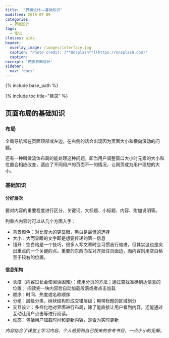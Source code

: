 ```yaml
---
title:  "界面设计——基础知识"
modified: 2018-07-09
categories: 
  - 界面设计
tags:
  - 笔记
classes: wide
header:
  overlay_image: /images/interface.jpg 
  caption: "Photo credit: [**Unsplash**](https://unsplash.com)"
  caption:
excerpt: '网页界面设计'
sidebar:
  nav: "docs"
---
```

 
{% include base_path %}
 
{% include toc title="目录" %}

## 页面布局的基础知识
 
### 布局
 
全局导航常在页面顶部或左边，在右侧的话会出现因为页面大小和横向滚动的问题。

还有一种叫做流体布局的能处理这种问题，即当用户调整窗口大小时元素的大小和位置会相应改变，适应了不同用户的页面不一的情况，让网页成为用户理想的大小。
 
### 基础知识

#### 分好层次

要对内容的重要程度进行区分，关键词、大标题、小标题、内容、附加说明等。

列重点内容时可以从几个方面入手：

- 背景颜色：对比度大的更显眼，黑白是最佳的选择
- 大小：大而显眼的文字即是想要传递的第一信息
- 错开：空白格是一个技巧，很多人写文章时会习惯首行缩进，但其实这也是突出重点的一个关键的点。重要的东西向左对齐抵住页面边，而内容则用空白格至于较右的位置。

#### 信息架构

- 长度（内容过长会使阅读困难）：使用分页的方法；通过查找准确到达信息的位置； 阅读完一块内容后自动加载段落或者点击加载
- 顺序：时间、热度或名称顺序
- 分组：层级分类，树状结构形成交错层级；用带标题的区域划分
- 交互设计：多样化地对界面进行布局，除了能直接让用户看到内容，还能通过互动让用户点击等进行阅读。
- 动态：包括用户加载时间和更新内容，是否为实时更新

*内容结合了课堂上学习内容、个人感受和自己找来的参考书目，一点小小的见解。*